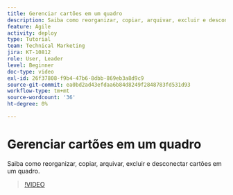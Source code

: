 ```yaml
---
title: Gerenciar cartões em um quadro
description: Saiba como reorganizar, copiar, arquivar, excluir e desconectar cartões em um quadro.
feature: Agile
activity: deploy
type: Tutorial
team: Technical Marketing
jira: KT-10812
role: User, Leader
level: Beginner
doc-type: video
exl-id: 26f37808-f9b4-47b6-8dbb-869eb3a8d9c9
source-git-commit: ea0bd2ad43efdaa6b84d8249f2848783fd531d93
workflow-type: tm+mt
source-wordcount: '36'
ht-degree: 0%

---
```


# Gerenciar cartões em um quadro

Saiba como reorganizar, copiar, arquivar, excluir e desconectar cartões em um quadro.

>[!VIDEO](https://video.tv.adobe.com/v/346810/?quality=12&learn=on)
